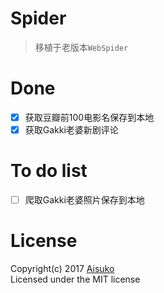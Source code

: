 # Spider

> 移植于老版本`WebSpider`

# Done

- [x] 获取豆瓣前100电影名保存到本地
- [x] 获取Gakki老婆新剧评论

# To do list 

- [ ] 爬取Gakki老婆照片保存到本地


# License
Copyright(c) 2017 [Aisuko](https://github.com/Aisuko)  
Licensed under the MIT license
